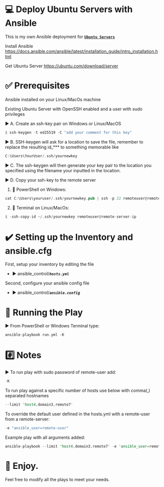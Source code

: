 # :computer: Deploy Ubuntu Servers with Ansible

This is my own Ansible deployment for <strong><ins>`Ubuntu Servers`</ins></strong>

Install Ansible https://docs.ansible.com/ansible/latest/installation_guide/intro_installation.html

Get Ubuntu Server https://ubuntu.com/download/server

# :white_check_mark: Prerequisites 

Ansible installed on your Linux/MacOs machine

Existing Ubuntu Server with OpenSSH enabled and a user with sudo privileges


:arrow_forward: A. Create an ssh-key pair on Windows or Linux/MacOS

```rust
$ ssh-keygen -t ed25519 -C "add your comment for this key"
```

:arrow_forward: B. SSH-keygen will ask for a location to save the file, remember to replace the resulting id_*** to something memorable like

```rust
C:\Users\YourUser/.ssh/yournewkey
```

:arrow_forward: C. The ssh-keygen will then generate your key pair to the location you specified using the filename your inputted in the location.

:arrow_forward: D. Copy your ssh-key to the remote server

1. :small_orange_diamond: PowerShell on Windows:

```rust
cat C:\Users\youruser/.ssh/yournewkey.pub | ssh -p 22 remoteuser@remote-server-ip "mkdir -p ~/.ssh && cat >> ~/.ssh/authorized_keys" 
```
2. :small_orange_diamond: Terminal on Linux/MacOs:

```rust
$ -ssh-copy-id ~/.ssh/yournewkey remoteuser@remote-server-ip
```

# :heavy_check_mark: Setting up the Inventory and ansible.cfg 

First, setup your inventory by editing the file

  * :arrow_forward: ansible_control/<strong>*`hosts.yml`*</strong>

Second, configure your ansible config file
  
  * :arrow_forward: ansible_control/<strong>*`ansible.config`*</strong>



# :running: Running the Play 

:arrow_forward: From PowerShell or Windows Terminal type:

```rust
ansible-playbook run.yml -K
```

# :hash: Notes 

:arrow_forward: To run play with sudo password of remote-user add:

```rust
-K
```

To run play against a specific number of hosts use below  with comma(,) separated  hostnames

```rust
--limit 'host4,domain3,remote7'
```

To override the default user defined in the hosts.yml with a remote-user from a remote-server:

```rust
-e "ansible_user=remote-user"
```

Example play with all arguments added:

```rust
ansible-playbook --limit 'host4,domain3,remote7' -e 'ansible_user=remote-user -K'
```

# :beers: Enjoy.

Feel free to modify all the plays to meet your needs.